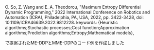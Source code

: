 O. So, Z. Wang and E. A. Theodorou, "Maximum Entropy Differential Dynamic Programming," 2022 International Conference on Robotics and Automation (ICRA), Philadelphia, PA, USA, 2022, pp. 3422-3428, doi: 10.1109/ICRA46639.2022.9812228.
keywords: {Heuristic algorithms;Stochastic processes;Cost function;Approximation algorithms;Prediction algorithms;Entropy;Mathematical models},

で提案されたME-DDPとMME-DDPのコード例を作成しました
